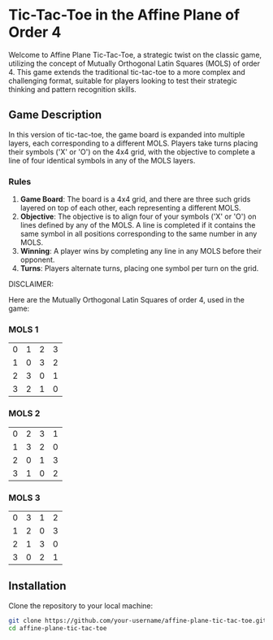 # Tic-Tac-Toe in the Affine Plane of Order 4

Welcome to Affine Plane Tic-Tac-Toe, a strategic twist on the classic game, utilizing the concept of Mutually Orthogonal Latin Squares (MOLS) of order 4. This game extends the traditional tic-tac-toe to a more complex and challenging format, suitable for players looking to test their strategic thinking and pattern recognition skills.

## Game Description

In this version of tic-tac-toe, the game board is expanded into multiple layers, each corresponding to a different MOLS. Players take turns placing their symbols ('X' or 'O') on the 4x4 grid, with the objective to complete a line of four identical symbols in any of the MOLS layers.

### Rules

1. **Game Board**: The board is a 4x4 grid, and there are three such grids layered on top of each other, each representing a different MOLS.
2. **Objective**: The objective is to align four of your symbols ('X' or 'O') on lines defined by any of the MOLS. A line is completed if it contains the same symbol in all positions corresponding to the same number in any MOLS.
3. **Winning**: A player wins by completing any line in any MOLS before their opponent.
4. **Turns**: Players alternate turns, placing one symbol per turn on the grid.

DISCLAIMER:

Here are the Mutually Orthogonal Latin Squares of order 4, used in the game:

### MOLS 1
|   |   |   |   |
|---|---|---|---|
| 0 | 1 | 2 | 3 |
| 1 | 0 | 3 | 2 |
| 2 | 3 | 0 | 1 |
| 3 | 2 | 1 | 0 |

### MOLS 2
|   |   |   |   |
|---|---|---|---|
| 0 | 2 | 3 | 1 |
| 1 | 3 | 2 | 0 |
| 2 | 0 | 1 | 3 |
| 3 | 1 | 0 | 2 |

### MOLS 3
|   |   |   |   |
|---|---|---|---|
| 0 | 3 | 1 | 2 |
| 1 | 2 | 0 | 3 |
| 2 | 1 | 3 | 0 |
| 3 | 0 | 2 | 1 |

## Installation

Clone the repository to your local machine:

```bash
git clone https://github.com/your-username/affine-plane-tic-tac-toe.git
cd affine-plane-tic-tac-toe
